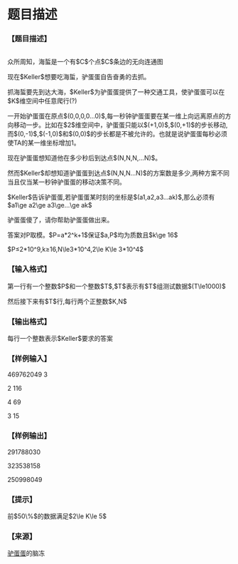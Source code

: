 # 题目描述


<h3>
【题目描述】
</h3>
<p>
<img src="/upload/image/20170418/20170418182832_34725.jpeg" alt=""/> 
</p>
<p>
众所周知，海蜇是一个有$C$个点$C$条边的无向连通图
</p>
<p>
现在$Keller$想要吃海蜇，驴蛋蛋自告奋勇的去抓。
</p>
<p>
抓海蜇要先到达大海，$Keller$为驴蛋蛋提供了一种交通工具，使驴蛋蛋可以在$K$维空间中任意爬行(?)
</p>
<p>
一开始驴蛋蛋在原点$(0,0,0,0…0)$,每一秒钟驴蛋蛋要在某一维上向远离原点的方向移动一步。比如在$2$维空间中，驴蛋蛋只能以$(+1,0)$,$(0,+1)$的步长移动,而$(0,-1)$,$(-1,0)$和$(0,0)$的步长都是不被允许的。也就是说驴蛋蛋每秒必须使TA的某一维坐标增加1。
</p>
<p>
现在驴蛋蛋想知道他在多少秒后到达点$(N,N,N,…N)$。
</p>
<p>
然而$Keller$却想知道驴蛋蛋到达点$(N,N,N…N)$的方案数是多少,两种方案不同当且仅当某一秒钟驴蛋蛋的移动决策不同。
</p>
<p>
$Keller$告诉驴蛋蛋,若驴蛋蛋某时刻的坐标是$(a1,a2,a3…ak)$,那么必须有$a1\ge a2\ge a3\ge…\ge ak$
</p>
<p>
驴蛋蛋傻了，请你帮助驴蛋蛋做出来。
</p>
<p>
答案对P取模。$P=a*2^k+1$保证$a,P$均为质数且$k\ge 16$
</p>
<p>
$P≤2*10^9,k≥16,N\le3*10^4,2\le K\le 3*10^4$
</p>
<h3>
【输入格式】
</h3>
<p>
第一行有一个整数$P$和一个整数$T$,$T$表示有$T$组测试数据$(T\le1000)$
</p>
<p>
然后接下来有$T$行,每行两个正整数$K,N$
</p>
<h3>
【输出格式】
</h3>
<p>
每行一个整数表示$Keller$要求的答案
</p>
<h3>
【样例输入】
</h3>
<p>
469762049 3
</p>
<p>
2 116
</p>
<p>
4 69
</p>
<p>
3 15
</p>
<h3>
【样例输出】
</h3>
<p>
291788030
</p>
<p>
323538158
</p>
<p>
250998049
</p>
<span style="font-family:monospace;"></span> 
<h3>
【提示】
</h3>
<p>
前$50\%$的数据满足$2\le K\le 5$
</p>
<h3>
【来源】
</h3>
<p>
<a href="http://cogs.pro/cogs/user/detail.php?uid=5061">驴蛋蛋</a>的脑冻
</p>
<p>
<br/>
</p>
